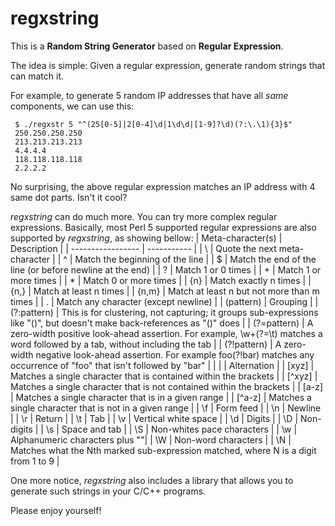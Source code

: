 # regxstring
This is a **Random String Generator** based on **Regular Expression**.

The idea is simple: Given a regular expression, generate random strings that can match it.

For example, to generate 5 random IP addresses that have all *same* components, we can use this:
```
 $ ./regxstr 5 "^(25[0-5]|2[0-4]\d|1\d\d|[1-9]?\d)(?:\.\1){3}$"
 250.250.250.250
 213.213.213.213
 4.4.4.4
 118.118.118.118
 2.2.2.2
```
No surprising, the above regular expression matches an IP address with 4 same dot parts.
Isn't it cool? 

*regxstring* can do much more. You can try more complex regular expressions. Basically, most Perl 5 supported regular expressions are also supported by *regxstring*, as showing bellow:
| Meta-character(s) | Description |
| ----------------- | ----------- |
| \ | Quote the next meta-character |
| ^ | Match the beginning of the line |
 | $ | Match the end of the line (or before newline at the end) |
 | ? | Match 1 or 0 times |
 | + | Match 1 or more times |
 | * | Match 0 or more times |
 | {n} | Match exactly n times |
 | {n,} | Match at least n times |
 | {n,m} | Match at least n but not more than m times |
 | . | Match any character (except newline) |
 | (pattern) | Grouping |
 | (?:pattern) | This is for clustering, not capturing; it groups sub-expressions like "()", but doesn't make back-references as "()" does |
 | (?=pattern) | A zero-width positive look-ahead assertion. For example, \w+(?=\t) matches a word followed by a tab, without including the tab |
 | (?!pattern) | A zero-width negative look-ahead assertion. For example foo(?!bar) matches any occurrence of "foo" that isn't followed by "bar" |
 | \| | Alternation |
 | [xyz] | Matches a single character that is contained within the brackets |
 | [^xyz] | Matches a single character that is not contained within the brackets |
 | [a-z] | Matches a single character that is in a given range |
 | [^a-z] | Matches a single character that is not in a given range |
 | \f | Form feed |
 | \n | Newline |
 | \r | Return |
 | \t | Tab |
 | \v | Vertical white space |
 | \d | Digits |
 | \D | Non-digits |
 | \s | Space and tab |
 | \S | Non-whites pace characters |
 | \w | Alphanumeric characters plus ""|
 | \W | Non-word characters |
 | \N | Matches what the Nth marked sub-expression matched, where N is a digit from 1 to 9 |

One more notice, *regxstring* also includes a library that allows you to generate such strings in your C/C++ programs.

Please enjoy yourself!
